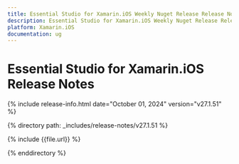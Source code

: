 ```yaml
---
title: Essential Studio for Xamarin.iOS Weekly Nuget Release Release Notes  
description: Essential Studio for Xamarin.iOS Weekly Nuget Release Release Notes  
platform: Xamarin.iOS
documentation: ug
---
```


# Essential Studio for Xamarin.iOS  Release Notes  

{% include release-info.html date="October 01, 2024"  version="v27.1.51" %} 

{% directory path: _includes/release-notes/v27.1.51 %}

{% include {{file.url}} %}

{% enddirectory %}